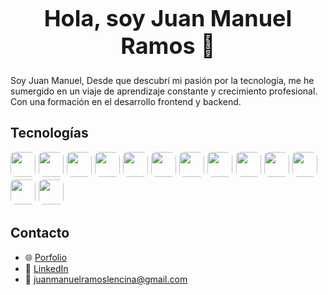 <h1 align="center" style="font-size: 36px;">Hola, soy Juan Manuel Ramos 👋</h1>

Soy Juan Manuel, Desde que descubrí mi pasión por la tecnología, me he sumergido en un viaje de aprendizaje constante y crecimiento profesional. Con una formación en el desarrollo frontend y backend.

## Tecnologías

<p style="font-size: 18px;">
  <a href="https://www.javascript.com" target="_blank" style="text-decoration:none;">
    <img src="https://img.shields.io/badge/-JavaScript-black?style=flat-square&logo=javascript" style="height: 40px; border-radius: 8px;" onmouseover="this.style.opacity='0.7';" onmouseout="this.style.opacity='1';"/>
  </a>
  <a href="https://www.typescriptlang.org/" target="_blank" style="text-decoration:none;">
    <img src="https://img.shields.io/badge/-TypeScript-black?style=flat-square&logo=typescript" style="height: 40px; border-radius: 8px;" onmouseover="this.style.opacity='0.7';" onmouseout="this.style.opacity='1';"/>
  </a>
  <a href="https://docs.microsoft.com/en-us/dotnet/csharp/" target="_blank" style="text-decoration:none;">
    <img src="https://img.shields.io/badge/-C%23-black?style=flat-square&logo=csharp" style="height: 40px; border-radius: 8px;" onmouseover="this.style.opacity='0.7';" onmouseout="this.style.opacity='1';"/>
  </a>
  <a href="https://www.python.org/" target="_blank" style="text-decoration:none;">
    <img src="https://banner2.cleanpng.com/20190623/yp/kisspng-python-computer-icons-programming-language-executa-1713885634631.webp" style="height: 40px; border-radius: 8px;" onmouseover="this.style.opacity='0.7';" onmouseout="this.style.opacity='1';"/>
  </a>
  <a href="https://reactjs.org/" target="_blank" style="text-decoration:none;">
    <img src="https://img.shields.io/badge/-React-black?style=flat-square&logo=react" style="height: 40px; border-radius: 8px;" onmouseover="this.style.opacity='0.7';" onmouseout="this.style.opacity='1';"/>
  </a>
  <a href="https://reactnative.dev/" target="_blank" style="text-decoration:none;">
    <img src="https://img.shields.io/badge/-React%20Native-black?style=flat-square&logo=react&logoColor=61DAFB" style="height: 40px; border-radius: 8px;" onmouseover="this.style.opacity='0.7';" onmouseout="this.style.opacity='1';"/>
  </a>
  <a href="https://nextjs.org/" target="_blank" style="text-decoration:none;">
    <img src="https://img.shields.io/badge/-Next.js-black?style=flat-square&logo=nextdotjs" style="height: 40px; border-radius: 8px;" onmouseover="this.style.opacity='0.7';" onmouseout="this.style.opacity='1';"/>
  </a>
  <a href="https://astro.build/" target="_blank" style="text-decoration:none;">
    <img src="https://img.shields.io/badge/-Astro-black?style=flat-square&logo=astro" style="height: 40px; border-radius: 8px;" onmouseover="this.style.opacity='0.7';" onmouseout="this.style.opacity='1';"/>
  </a>
  <a href="https://developer.mozilla.org/en-US/docs/Web/Guide/HTML/HTML5" target="_blank" style="text-decoration:none;">
    <img src="https://img.shields.io/badge/-HTML5-black?style=flat-square&logo=html5" style="height: 40px; border-radius: 8px;" onmouseover="this.style.opacity='0.7';" onmouseout="this.style.opacity='1';"/>
  </a>
  <a href="https://developer.mozilla.org/en-US/docs/Web/CSS/CSS3" target="_blank" style="text-decoration:none;">
    <img src="https://img.shields.io/badge/-CSS3-black?style=flat-square&logo=css3" style="height: 40px; border-radius: 8px;" onmouseover="this.style.opacity='0.7';" onmouseout="this.style.opacity='1';"/>
  </a>
  <a href="https://tailwindcss.com/" target="_blank" style="text-decoration:none;">
    <img src="https://img.shields.io/badge/-Tailwind%20CSS-black?style=flat-square&logo=tailwindcss" style="height: 40px; border-radius: 8px;" onmouseover="this.style.opacity='0.7';" onmouseout="this.style.opacity='1';"/>
  </a>
  <a href="https://nodejs.org/en/" target="_blank" style="text-decoration:none;">
    <img src="https://img.shields.io/badge/-Node.js-black?style=flat-square&logo=node.js" style="height: 40px; border-radius: 8px;" onmouseover="this.style.opacity='0.7';" onmouseout="this.style.opacity='1';"/>
  </a>
  <a href="https://www.postgresql.org/" target="_blank" style="text-decoration:none;">
    <img src="https://img.shields.io/badge/-PostgreSQL-black?style=flat-square&logo=postgresql" style="height: 40px; border-radius: 8px;" onmouseover="this.style.opacity='0.7';" onmouseout="this.style.opacity='1';"/>
  </a>
</p>



## Contacto
- 🌐 [Porfolio](https://porfolio-juanmanuel-ramos.netlify.app/)
- 📧 [LinkedIn](https://www.linkedin.com/in/juan-manuel-ramos-lencina-43a03b222)
- 📧 [juanmanuelramoslencina@gmail.com](mailto:juanmanuelramoslencina@gmail.com)
